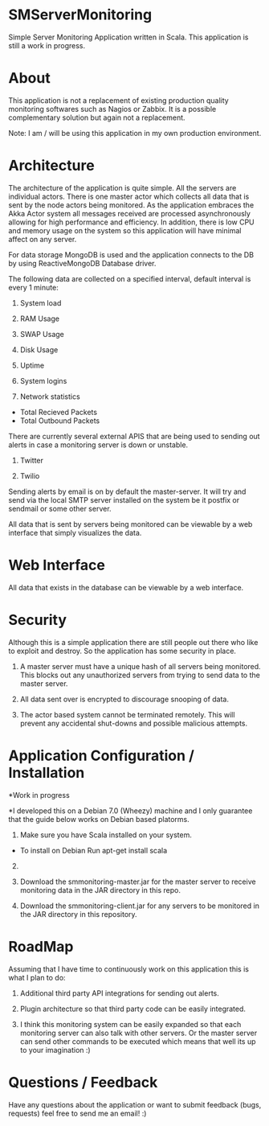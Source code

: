 SMServerMonitoring
==================

Simple Server Monitoring Application written in Scala. 
This application is still a work in progress.

About 
==================
This application is not a replacement of existing production quality monitoring softwares such as Nagios or Zabbix. 
It is a possible complementary solution but again not a replacement. 

Note: I am / will be using this application in my own production environment. 

Architecture 
==================
The architecture of the application is quite simple. All the servers are individual actors. There is one master actor which
collects all data that is sent by the node actors being monitored. As the application embraces the Akka Actor system all 
messages received are processed asynchronously allowing for high performance and efficiency. In addition, there is low CPU and 
memory usage on the system so this application will have minimal affect on any server. 

For data storage MongoDB is used and the application connects to the DB by using ReactiveMongoDB Database driver. 

The following data are collected on a specified interval, default interval is every 1 minute: 

1) System load 

2) RAM Usage

3) SWAP Usage

4) Disk Usage

5) Uptime

6) System logins 

7) Network statistics
  - Total Recieved Packets 
  - Total Outbound Packets 

There are currently several external APIS that are being used to sending out alerts in case a monitoring server is down 
or unstable. 

1) Twitter 

2) Twilio 

Sending alerts by email is on by default the master-server. It will try and send via the local SMTP server installed on the 
system be it postfix or sendmail or some other server. 

All data that is sent by servers being monitored can be viewable by a web interface that simply visualizes the data. 


Web Interface
==================
All data that exists in the database can be viewable by a web interface. 

Security 
==================
Although this is a simple application there are still people out there who like to exploit and destroy. So the application 
has some security in place. 

1) A master server must have a unique hash of all servers being monitored. This blocks out any unauthorized servers from 
trying to send data to the master server.
2) All data sent over is encrypted to discourage snooping of data. 

3) The actor based system cannot be terminated remotely. This will prevent any accidental shut-downs and possible malicious 
attempts.

Application Configuration / Installation 
===================
*Work in progress 

*I developed this on a Debian 7.0 (Wheezy) machine and I only guarantee that the guide below works on Debian based platorms.

1) Make sure you have Scala installed on your system. 

  - To install on Debian Run apt-get install scala
  
2) 

3) Download the smmonitoring-master.jar for the master server to receive monitoring data in the JAR directory in this repo. 

4) Download the smmonitoring-client.jar for any servers to be monitored in the JAR directory in this repository. 



RoadMap
==================
Assuming that I have time to continuously work on this application this is what I plan to do: 

1) Additional third party API integrations for sending out alerts. 

2) Plugin architecture so that third party code can be easily integrated. 

3) I think this monitoring system can be easily expanded so that each monitoring server can also talk with other servers. Or the 
master server can send other commands to be executed which means that well its up to your imagination :)

Questions / Feedback 
==================
Have any questions about the application or want to submit feedback (bugs, requests) feel free to send me an email! :)
